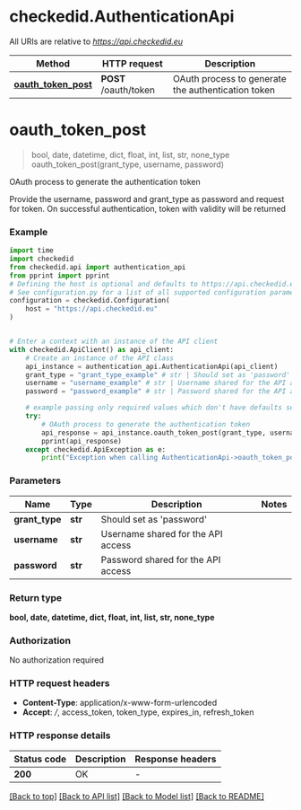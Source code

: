 # checkedid.AuthenticationApi

All URIs are relative to *https://api.checkedid.eu*

Method | HTTP request | Description
------------- | ------------- | -------------
[**oauth_token_post**](AuthenticationApi.md#oauth_token_post) | **POST** /oauth/token | OAuth process to generate the authentication token


# **oauth_token_post**
> bool, date, datetime, dict, float, int, list, str, none_type oauth_token_post(grant_type, username, password)

OAuth process to generate the authentication token

Provide the username, password and grant_type as password and request for token. On successful authentication, token with validity will be returned

### Example


```python
import time
import checkedid
from checkedid.api import authentication_api
from pprint import pprint
# Defining the host is optional and defaults to https://api.checkedid.eu
# See configuration.py for a list of all supported configuration parameters.
configuration = checkedid.Configuration(
    host = "https://api.checkedid.eu"
)


# Enter a context with an instance of the API client
with checkedid.ApiClient() as api_client:
    # Create an instance of the API class
    api_instance = authentication_api.AuthenticationApi(api_client)
    grant_type = "grant_type_example" # str | Should set as 'password'
    username = "username_example" # str | Username shared for the API access
    password = "password_example" # str | Password shared for the API access

    # example passing only required values which don't have defaults set
    try:
        # OAuth process to generate the authentication token
        api_response = api_instance.oauth_token_post(grant_type, username, password)
        pprint(api_response)
    except checkedid.ApiException as e:
        print("Exception when calling AuthenticationApi->oauth_token_post: %s\n" % e)
```


### Parameters

Name | Type | Description  | Notes
------------- | ------------- | ------------- | -------------
 **grant_type** | **str**| Should set as &#39;password&#39; |
 **username** | **str**| Username shared for the API access |
 **password** | **str**| Password shared for the API access |

### Return type

**bool, date, datetime, dict, float, int, list, str, none_type**

### Authorization

No authorization required

### HTTP request headers

 - **Content-Type**: application/x-www-form-urlencoded
 - **Accept**: */*, access_token, token_type, expires_in, refresh_token


### HTTP response details

| Status code | Description | Response headers |
|-------------|-------------|------------------|
**200** | OK |  -  |

[[Back to top]](#) [[Back to API list]](../README.md#documentation-for-api-endpoints) [[Back to Model list]](../README.md#documentation-for-models) [[Back to README]](../README.md)

